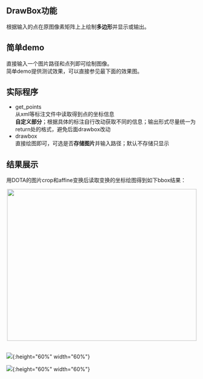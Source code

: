 ## DrawBox功能  
根据输入的点在原图像素矩阵上上绘制**多边形**并显示或输出。  


## 简单demo    
直接输入一个图片路径和点列即可绘制图像。    
简单demo提供测试效果，可以直接参见最下面的效果图。


## 实际程序  
* get_points    
从xml等标注文件中读取得到点的坐标信息    
**自定义部分**；根据具体的标注自行改动获取不同的信息；输出形式尽量统一为return处的格式，避免后面drawbox改动
* drawbox  
直接绘图即可，可选是否**存储图片**并输入路径；默认不存储只显示


## 结果展示
用DOTA的图片crop和affine变换后读取变换的坐标绘图得到如下bbox结果：
<div align=center><img width="500" height="400" src="https://github.com/ming71/toolbox/blob/master/drawbox/drawbox_screenshot_11.017.2019.png"/></div><br/>

![](https://github.com/ming71/toolbox/blob/master/drawbox/drawbox_screenshot_11.07.019.png){:height="60%" width="60%"}

![](https://github.com/ming71/toolbox/blob/master/drawbox/drawbox_screenshot_11.07.2019.png){:height="60%" width="60%"}

